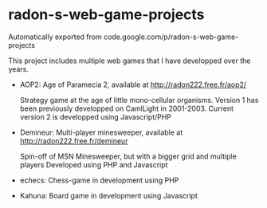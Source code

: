 # radon-s-web-game-projects
Automatically exported from code.google.com/p/radon-s-web-game-projects

This project includes multiple web games that I have developped over the years.

* AOP2: Age of Paramecia 2, available at http://radon222.free.fr/aop2/

  Strategy game at the age of little mono-cellular organisms.
  Version 1 has been previously developped on CamlLight in 2001-2003.
  Current version 2 is developped using Javascript/PHP

* Demineur: Multi-player minesweeper, available at http://radon222.free.fr/demineur

  Spin-off of MSN Minesweeper, but with a bigger grid and multiple players
  Developed using PHP and Javascript

* echecs: Chess-game in development using PHP

* Kahuna: Board game in development using Javascript
